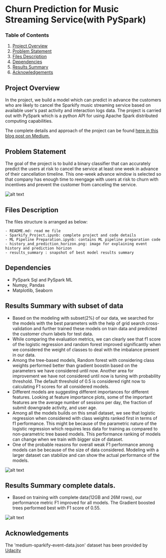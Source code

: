 # Churn Prediction for Music Streaming Service(with PySpark)


### Table of Contents

1. [Project Overview](#Overview)
2. [Problem Statement](#Statement)
3. [Files Description](#files)
4. [Dependencies](#Dependencies)
5. [Results Summary](#Summary)
6. [Acknowledgements](#Acknowledgements)


## Project Overview<a name="Overview"></a>
In the project, we build a model which can predict in advance the customers who are likely to cancel the Sparkify music streaming service based on available user's past activity and interaction logs data. The project is carried out with PySpark which is a python API for using Apache Spark distributed computing capabilities. 

The complete details and approach of the project can be found [here in this blog post on Medium.](https://ankitaggarwal64.medium.com/churn-prediction-for-music-streaming-service-with-pyspark-761259cc33e8)

## Problem Statement<a name="Statement"></a>
The goal of the project is to build a binary classifier that can accurately predict the users at risk to cancel the service at least one week in advance of their cancellation timeline. This one-week advance window is selected so that company has enough time to reengage with users at risk to churn with incentives and prevent the customer from canceling the service.

![alt text](https://github.com/ankitaggarwal64/Customer-Churn-Prediction-for-Digital-Music-Service-with-PySpark/blob/main/history_and_prediction_horizon.PNG)
  
## Files Description <a name="files"></a>

The files structure is arranged as below:

	- README.md: read me file
	- Sparkify_Project.ipynb: complete project and code details
	- ML Pipeline Preparation.ipynb: contains ML pipeline preparation code
	- history_and_prediction_horizon.png: image for explaining event history and prediction horizon
	- results_summary : snapshot of best model results summary


## Dependencies <a name="Dependencies"></a>
- PySpark Sql and PySpark ML
- Numpy, Pandas
- Matplotlib, Seaborn

## Results Summary with subset of data<a name="Summary"></a>
- Based on the modeling with subset(2%) of our data, we searched for the models with the best parameters with the help of grid search cross-validation and further trained these models on train data and predicted the customer churn labels for test data. 
- While comparing the evaluation metrics, we can clearly see that f1 score of the logistic regression and random forest improved significantly when we considered the weight of classes to deal with the imbalance present in our data. 
- Among the tree-based models, Random forest with considering class weights performed better than gradient boostin based on the parameters we have considered until now. Another area for improvement we have not considered until now is tuning with probability threshold. The default threshold of 0.5 is considered right now to calculating F1 scores for all considered models. 
- Different models are suggesting different importances for different features. Looking at feature importance plots, some of the important features are the average number of sessions per day, the fraction of submit downgrade activity, and user age.
- Among all the models builds on this small dataset, we see that logistic regression when considered with class weights ranked first in terms of f1 performance. This might be because of the parametric nature of the logistic regression which requires less data for training as compared to non-parametric tree based models. This performance ranking of models can change when we train with bigger size of dataset.
- One of the probable reasons for overall weak F1 performance among models can be because of the size of data considered. Modeling with a larger dataset can stabilize and can show the actual performance of the models.

![alt text](https://github.com/ankitaggarwal64/Customer-Churn-Prediction-for-Digital-Music-Service-with-PySpark/blob/main/results_summary.PNG)
  
## Results Summary complete datals.
- Based on training with complete data(12GB and 26M rows), our performance metric F1 improved for all models. The Gradient boosted trees performed best with F1 score of 0.55.

![alt text](https://github.com/ankitaggarwal64/Customer-Churn-Prediction-for-Digital-Music-Service-with-PySpark/blob/main/results_summary_BigData.PNG)

## Acknowledgements <a name="Acknowledgements"></a>
The 'medium-sparkify-event-data.json' dataset has been provided by [Udacity](https://www.udacity.com/) 

